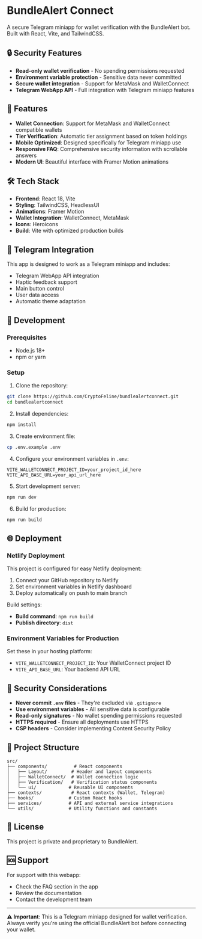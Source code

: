 # BundleAlert Connect

A secure Telegram miniapp for wallet verification with the BundleAlert bot. Built with React, Vite, and TailwindCSS.

## 🔒 Security Features

- **Read-only wallet verification** - No spending permissions requested
- **Environment variable protection** - Sensitive data never committed
- **Secure wallet integration** - Support for MetaMask and WalletConnect
- **Telegram WebApp API** - Full integration with Telegram miniapp features

## 🚀 Features

- **Wallet Connection**: Support for MetaMask and WalletConnect compatible wallets
- **Tier Verification**: Automatic tier assignment based on token holdings
- **Mobile Optimized**: Designed specifically for Telegram miniapp use
- **Responsive FAQ**: Comprehensive security information with scrollable answers
- **Modern UI**: Beautiful interface with Framer Motion animations

## 🛠️ Tech Stack

- **Frontend**: React 18, Vite
- **Styling**: TailwindCSS, HeadlessUI
- **Animations**: Framer Motion
- **Wallet Integration**: WalletConnect, MetaMask
- **Icons**: Heroicons
- **Build**: Vite with optimized production builds

## 📱 Telegram Integration

This app is designed to work as a Telegram miniapp and includes:
- Telegram WebApp API integration
- Haptic feedback support
- Main button control
- User data access
- Automatic theme adaptation

## 🔧 Development

### Prerequisites

- Node.js 18+ 
- npm or yarn

### Setup

1. Clone the repository:
```bash
git clone https://github.com/CryptoFeline/bundlealertconnect.git
cd bundlealertconnect
```

2. Install dependencies:
```bash
npm install
```

3. Create environment file:
```bash
cp .env.example .env
```

4. Configure your environment variables in `.env`:
```
VITE_WALLETCONNECT_PROJECT_ID=your_project_id_here
VITE_API_BASE_URL=your_api_url_here
```

5. Start development server:
```bash
npm run dev
```

6. Build for production:
```bash
npm run build
```

## 🌐 Deployment

### Netlify Deployment

This project is configured for easy Netlify deployment:

1. Connect your GitHub repository to Netlify
2. Set environment variables in Netlify dashboard
3. Deploy automatically on push to main branch

Build settings:
- **Build command**: `npm run build`
- **Publish directory**: `dist`

### Environment Variables for Production

Set these in your hosting platform:

- `VITE_WALLETCONNECT_PROJECT_ID`: Your WalletConnect project ID
- `VITE_API_BASE_URL`: Your backend API URL

## 🔐 Security Considerations

- **Never commit `.env` files** - They're excluded via `.gitignore`
- **Use environment variables** - All sensitive data is configurable
- **Read-only signatures** - No wallet spending permissions requested
- **HTTPS required** - Ensure all deployments use HTTPS
- **CSP headers** - Consider implementing Content Security Policy

## 📁 Project Structure

```
src/
├── components/          # React components
│   ├── Layout/         # Header and layout components
│   ├── WalletConnect/  # Wallet connection logic
│   ├── Verification/   # Verification status components
│   └── ui/            # Reusable UI components
├── contexts/           # React contexts (Wallet, Telegram)
├── hooks/             # Custom React hooks
├── services/          # API and external service integrations
└── utils/             # Utility functions and constants
```

## 📄 License

This project is private and proprietary to BundleAlert.

## 🆘 Support

For support with this webapp:
- Check the FAQ section in the app
- Review the documentation
- Contact the development team

---

**⚠️ Important**: This is a Telegram miniapp designed for wallet verification. Always verify you're using the official BundleAlert bot before connecting your wallet.
